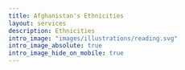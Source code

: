 ```yaml
---
title: Afghanistan's Ethnicities
layout: services
description: Ethnicities
intro_image: "images/illustrations/reading.svg"
intro_image_absolute: true
intro_image_hide_on_mobile: true
---
```

